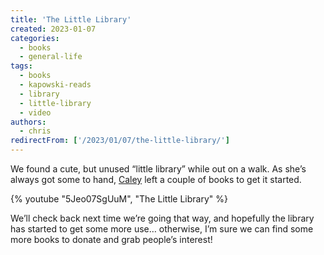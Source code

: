 ```yaml
---
title: 'The Little Library'
created: 2023-01-07
categories:
  - books
  - general-life
tags:
  - books
  - kapowski-reads
  - library
  - little-library
  - video
authors:
  - chris
redirectFrom: ['/2023/01/07/the-little-library/']
---
```


We found a cute, but unused “little library” while out on a walk. As she’s always got some to hand, [Caley](https://youtube.com/@KapowskiReads) left a couple of books to get it started.

{% youtube "5Jeo07SgUuM", "The Little Library" %}

We’ll check back next time we’re going that way, and hopefully the library has started to get some more use… otherwise, I’m sure we can find some more books to donate and grab people’s interest!
